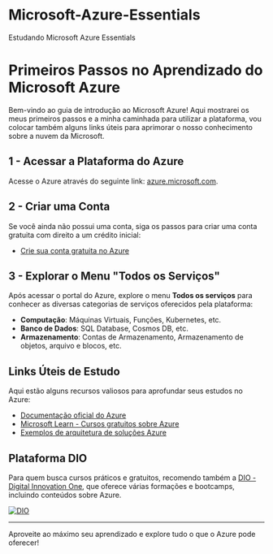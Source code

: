 # Microsoft-Azure-Essentials
Estudando Microsoft Azure Essentials

# Primeiros Passos no Aprendizado do Microsoft Azure

Bem-vindo ao guia de introdução ao Microsoft Azure! Aqui mostrarei os meus primeiros passos e a minha caminhada para utilizar a plataforma, vou colocar também alguns links úteis para aprimorar o nosso conhecimento sobre a nuvem da Microsoft.

## 1 - Acessar a Plataforma do Azure
Acesse o Azure através do seguinte link: [azure.microsoft.com](https://azure.microsoft.com/).

## 2 - Criar uma Conta
Se você ainda não possui uma conta, siga os passos para criar uma conta gratuita com direito a um crédito inicial:
- [Crie sua conta gratuita no Azure](https://azure.microsoft.com/pt-br/free/)

## 3 - Explorar o Menu "Todos os Serviços"
Após acessar o portal do Azure, explore o menu **Todos os serviços** para conhecer as diversas categorias de serviços oferecidos pela plataforma:
- **Computação**: Máquinas Virtuais, Funções, Kubernetes, etc.
- **Banco de Dados**: SQL Database, Cosmos DB, etc.
- **Armazenamento**: Contas de Armazenamento, Armazenamento de objetos, arquivo e blocos, etc.

## Links Úteis de Estudo

Aqui estão alguns recursos valiosos para aprofundar seus estudos no Azure:
- [Documentação oficial do Azure](https://learn.microsoft.com/pt-br/azure/)
- [Microsoft Learn - Cursos gratuitos sobre Azure](https://learn.microsoft.com/pt-br/training/azure/)
- [Exemplos de arquitetura de soluções Azure](https://learn.microsoft.com/pt-br/azure/architecture/)

## Plataforma DIO

Para quem busca cursos práticos e gratuitos, recomendo também a [DIO - Digital Innovation One](https://web.dio.me/home), que oferece várias formações e bootcamps, incluindo conteúdos sobre Azure.

[![DIO](https://hermes.digitalinnovation.one/assets/diome/logo.svg)](https://web.dio.me/home)

---

Aproveite ao máximo seu aprendizado e explore tudo o que o Azure pode oferecer!
